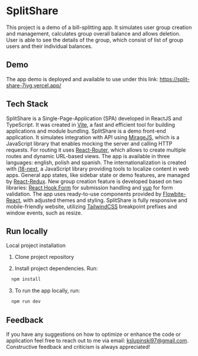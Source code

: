 # SplitShare

This project is a demo of a bill-splitting app. It simulates user group creation and management, calculates group overall balance and allows deletion. User is able to see the details of the group, which consist of list of group users and their individual balances.

## Demo

The app demo is deployed and available to use under this link:
https://split-share-7ivg.vercel.app/

## Tech Stack

SplitShare is a Single-Page-Application (SPA) developed in ReactJS and TypeScript. It was created in [Vite](https://vitejs.dev/), a fast and efficient tool for building applications and module bundling. SplitShare is a demo front-end application. It simulates integration with API using [MirageJS](https://miragejs.com/), which is a JavaScript library that enables mocking the server and calling HTTP requests. For routing it uses [React-Router](https://reactrouter.com/en/main), which allows to create multiple routes and dynamic URL-based views. The app is available in three languages: english, polish and spanish. The internationalization is created with [i18-next](https://www.i18next.com/), a JavaScript library providing tools to localize content in web apps. General app states, like sidebar state or demo features, are managed by [React-Redux](https://react-redux.js.org/). New group creation feature is developed based on two libraries: [React Hook Form](https://react-hook-form.com/) for submission handling and [yup](https://www.npmjs.com/package/yup/v/1.0.0-alpha.3) for form validation. The app uses ready-to-use components provided by [Flowbite-React](https://flowbite-react.com/), with adjusted themes and styling. SplitShare is fully responsive and mobile-friendly website, utilizing [TailwindCSS](https://tailwindcss.com/) breakpoint prefixes and window events, such as resize.

## Run locally

Local project installation

1. Clone project repository

2. Install project dependencies. Run:

```bash
  npm install
```

3. To run the app locally, run:

```bash
  npm run dev
```

## Feedback

If you have any suggestions on how to optimize or enhance the code or application feel free to reach out to me via email: kslupinski97@gmail.com. Constructive feedback and criticism is always appreciated!
